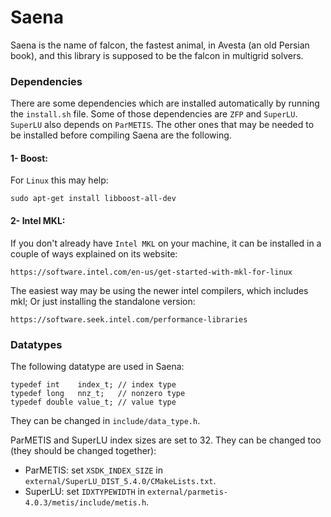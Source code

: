 # Saena

Saena is the name of falcon, the fastest animal, in Avesta (an old Persian book), and this library is supposed to be the falcon in multigrid solvers.

### Dependencies
There are some dependencies which are installed automatically by running the `install.sh` file.
Some of those dependencies are `ZFP` and `SuperLU`. `SuperLU` also depends on `ParMETIS`.
The other ones that may be needed to be installed before compiling Saena are the following.

#### 1- Boost:
For `Linux` this may help:

`sudo apt-get install libboost-all-dev`

#### 2- Intel MKL:
If you don't already have `Intel MKL` on your machine, it can be installed in a couple of ways explained on its website:

`https://software.intel.com/en-us/get-started-with-mkl-for-linux`

The easiest way may be using the newer intel compilers, which includes mkl; Or just installing the standalone version:

`https://software.seek.intel.com/performance-libraries`

### Datatypes
The following datatype are used in Saena:

    typedef int    index_t; // index type
    typedef long   nnz_t;   // nonzero type
    typedef double value_t; // value type
    
They can be changed in `include/data_type.h`.

ParMETIS and SuperLU index sizes are set to 32. They can be changed too (they should be changed together):
- ParMETIS: set `XSDK_INDEX_SIZE` in `external/SuperLU_DIST_5.4.0/CMakeLists.txt`.
- SuperLU: set `IDXTYPEWIDTH` in `external/parmetis-4.0.3/metis/include/metis.h`.
